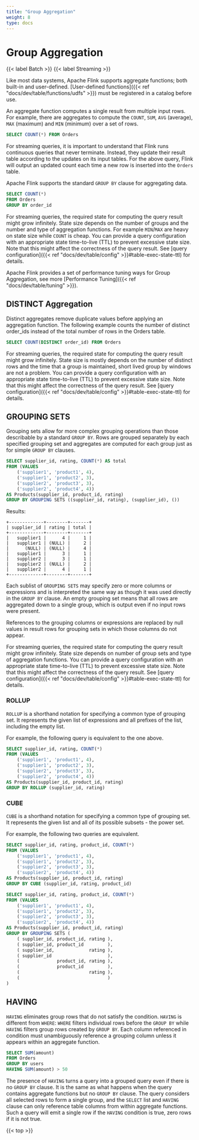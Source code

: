 ```yaml
---
title: "Group Aggregation"
weight: 8
type: docs
---
```

<!--
Licensed to the Apache Software Foundation (ASF) under one
or more contributor license agreements.  See the NOTICE file
distributed with this work for additional information
regarding copyright ownership.  The ASF licenses this file
to you under the Apache License, Version 2.0 (the
"License"); you may not use this file except in compliance
with the License.  You may obtain a copy of the License at

  http://www.apache.org/licenses/LICENSE-2.0

Unless required by applicable law or agreed to in writing,
software distributed under the License is distributed on an
"AS IS" BASIS, WITHOUT WARRANTIES OR CONDITIONS OF ANY
KIND, either express or implied.  See the License for the
specific language governing permissions and limitations
under the License.
-->

# Group Aggregation
{{< label Batch >}} {{< label Streaming >}}

Like most data systems, Apache Flink supports aggregate functions; both built-in and user-defined. [User-defined functions]({{< ref "docs/dev/table/functions/udfs" >}}) must be registered in a catalog before use.

An aggregate function computes a single result from multiple input rows. For example, there are aggregates to compute the `COUNT`, `SUM`, `AVG` (average), `MAX` (maximum) and `MIN` (minimum) over a set of rows.

```sql
SELECT COUNT(*) FROM Orders
```

For streaming queries, it is important to understand that Flink runs continuous queries that never terminate. Instead, they update their result table according to the updates on its input tables. For the above query, Flink will output an updated count each time a new row is inserted into the `Orders` table.

Apache Flink supports the standard `GROUP BY` clause for aggregating data.

```sql
SELECT COUNT(*)
FROM Orders
GROUP BY order_id
```

For streaming queries, the required state for computing the query result might grow infinitely. State size depends on the number of groups and the number and type of aggregation functions. For example `MIN`/`MAX` are heavy on state size while `COUNT` is cheap. You can provide a query configuration with an appropriate state time-to-live (TTL) to prevent excessive state size. Note that this might affect the correctness of the query result. See [query configuration]({{< ref "docs/dev/table/config" >}}#table-exec-state-ttl) for details.

Apache Flink provides a set of performance tuning ways for Group Aggregation, see more [Performance Tuning]({{< ref "docs/dev/table/tuning" >}}).

## DISTINCT Aggregation

Distinct aggregates remove duplicate values before applying an aggregation function. The following example counts the number of distinct order_ids instead of the total number of rows in the Orders table.

```sql
SELECT COUNT(DISTINCT order_id) FROM Orders
```

For streaming queries, the required state for computing the query result might grow infinitely. State size is mostly depends on the number of distinct rows and the time that a group is maintained, short lived group by windows are not a problem. You can provide a query configuration with an appropriate state time-to-live (TTL) to prevent excessive state size. Note that this might affect the correctness of the query result. See [query configuration]({{< ref "docs/dev/table/config" >}}#table-exec-state-ttl) for details.

## GROUPING SETS

Grouping sets allow for more complex grouping operations than those describable by a standard `GROUP BY`. Rows are grouped separately by each specified grouping set and aggregates are computed for each group just as for simple `GROUP BY` clauses.

```sql
SELECT supplier_id, rating, COUNT(*) AS total
FROM (VALUES
    ('supplier1', 'product1', 4),
    ('supplier1', 'product2', 3),
    ('supplier2', 'product3', 3),
    ('supplier2', 'product4', 4))
AS Products(supplier_id, product_id, rating)
GROUP BY GROUPING SETS ((supplier_id, rating), (supplier_id), ())
```

Results:

```
+-------------+--------+-------+
| supplier_id | rating | total |
+-------------+--------+-------+
|   supplier1 |      4 |     1 |
|   supplier1 | (NULL) |     2 |
|      (NULL) | (NULL) |     4 |
|   supplier1 |      3 |     1 |
|   supplier2 |      3 |     1 |
|   supplier2 | (NULL) |     2 |
|   supplier2 |      4 |     1 |
+-------------+--------+-------+
```

Each sublist of `GROUPING SETS` may specify zero or more columns or expressions and is interpreted the same way as though it was used directly in the `GROUP BY` clause. An empty grouping set means that all rows are aggregated down to a single group, which is output even if no input rows were present.

References to the grouping columns or expressions are replaced by null values in result rows for grouping sets in which those columns do not appear.

For streaming queries, the required state for computing the query result might grow infinitely. State size depends on number of group sets and type of aggregation functions. You can provide a query configuration with an appropriate state time-to-live (TTL) to prevent excessive state size. Note that this might affect the correctness of the query result. See [query configuration]({{< ref "docs/dev/table/config" >}}#table-exec-state-ttl) for details.

### ROLLUP

`ROLLUP` is a shorthand notation for specifying a common type of grouping set. It represents the given list of expressions and all prefixes of the list, including the empty list.

For example, the following query is equivalent to the one above.

```sql
SELECT supplier_id, rating, COUNT(*)
FROM (VALUES
    ('supplier1', 'product1', 4),
    ('supplier1', 'product2', 3),
    ('supplier2', 'product3', 3),
    ('supplier2', 'product4', 4))
AS Products(supplier_id, product_id, rating)
GROUP BY ROLLUP (supplier_id, rating)
```

### CUBE

`CUBE` is a shorthand notation for specifying a common type of grouping set. It represents the given list and all of its possible subsets - the power set.

For example, the following two queries are equivalent.

```sql
SELECT supplier_id, rating, product_id, COUNT(*)
FROM (VALUES
    ('supplier1', 'product1', 4),
    ('supplier1', 'product2', 3),
    ('supplier2', 'product3', 3),
    ('supplier2', 'product4', 4))
AS Products(supplier_id, product_id, rating)
GROUP BY CUBE (supplier_id, rating, product_id)

SELECT supplier_id, rating, product_id, COUNT(*)
FROM (VALUES
    ('supplier1', 'product1', 4),
    ('supplier1', 'product2', 3),
    ('supplier2', 'product3', 3),
    ('supplier2', 'product4', 4))
AS Products(supplier_id, product_id, rating)
GROUP BY GROUPING SETS (
    ( supplier_id, product_id, rating ),
    ( supplier_id, product_id         ),
    ( supplier_id,             rating ),
    ( supplier_id                     ),
    (              product_id, rating ),
    (              product_id         ),
    (                          rating ),
    (                                 )
)
```

## HAVING

`HAVING` eliminates group rows that do not satisfy the condition. `HAVING` is different from `WHERE`: `WHERE` filters individual rows before the `GROUP BY` while `HAVING` filters group rows created by `GROUP BY`. Each column referenced in condition must unambiguously reference a grouping column unless it appears within an aggregate function.

```sql
SELECT SUM(amount)
FROM Orders
GROUP BY users
HAVING SUM(amount) > 50
```

The presence of `HAVING` turns a query into a grouped query even if there is no `GROUP BY` clause. It is the same as what happens when the query contains aggregate functions but no `GROUP BY` clause. The query considers all selected rows to form a single group, and the `SELECT` list and `HAVING` clause can only reference table columns from within aggregate functions. Such a query will emit a single row if the `HAVING` condition is true, zero rows if it is not true.

{{< top >}}
